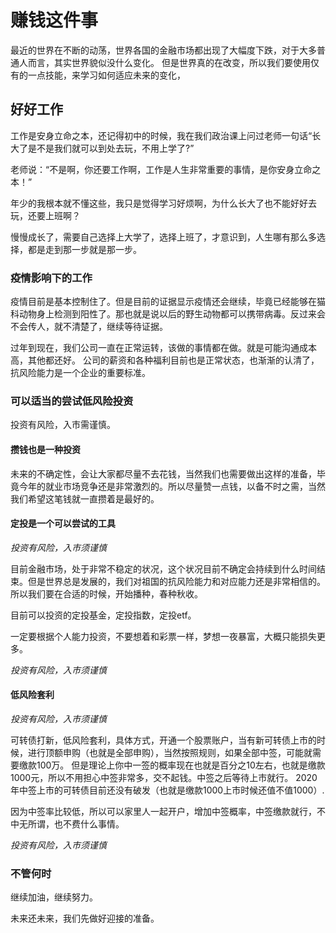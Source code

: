 # 赚钱这件事

最近的世界在不断的动荡，世界各国的金融市场都出现了大幅度下跌，对于大多普通人而言，其实世界貌似没什么变化。
但是世界真的在改变，所以我们要使用仅有的一点技能，来学习如何适应未来的变化，

## 好好工作

工作是安身立命之本，还记得初中的时候，我在我们政治课上问过老师一句话“长大了是不是我们就可以到处去玩，不用上学了?”

老师说：“不是啊，你还要工作啊，工作是人生非常重要的事情，是你安身立命之本！”

年少的我根本就不懂这些，我只是觉得学习好烦啊，为什么长大了也不能好好去玩，还要上班啊？

慢慢成长了，需要自己选择上大学了，选择上班了，才意识到，人生哪有那么多选择，都是走到那一步就是那一步。

### 疫情影响下的工作

疫情目前是基本控制住了。但是目前的证据显示疫情还会继续，毕竟已经能够在猫科动物身上检测到阳性了。那也就是说以后的野生动物都可以携带病毒。反过来会不会传人，就不清楚了，继续等待证据。

过年到现在，我们公司一直在正常运转，该做的事情都在做。就是可能沟通成本高，其他都还好。
公司的薪资和各种福利目前也是正常状态，也渐渐的认清了，抗风险能力是一个企业的重要标准。

### 可以适当的尝试低风险投资

投资有风险，入市需谨慎。

#### 攒钱也是一种投资

未来的不确定性，会让大家都尽量不去花钱，当然我们也需要做出这样的准备，毕竟今年的就业市场竞争还是非常激烈的。所以尽量赞一点钱，以备不时之需，当然我们希望这笔钱就一直攒着是最好的。


#### 定投是一个可以尝试的工具

*投资有风险，入市须谨慎*

目前金融市场，处于非常不稳定的状况，这个状况目前不确定会持续到什么时间结束。但是世界总是发展的，我们对祖国的抗风险能力和对应能力还是非常相信的。所以我们要在合适的时候，开始播种，春种秋收。

目前可以投资的定投基金，定投指数，定投etf。

一定要根据个人能力投资，不要想着和彩票一样，梦想一夜暴富，大概只能损失更多。

*投资有风险，入市须谨慎*

#### 低风险套利

*投资有风险，入市须谨慎*

可转债打新，低风险套利，具体方式，开通一个股票账户，当有新可转债上市的时候，进行顶额申购（也就是全部申购），当然按照规则，如果全部中签，可能就需要缴款100万。 但是理论上你中一签的概率现在也就是百分之10左右，也就是缴款1000元，所以不用担心中签非常多，交不起钱。中签之后等待上市就行。 2020年中签上市的可转债目前还没有破发（也就是缴款1000上市时候还值不值1000）.

因为中签率比较低，所以可以家里人一起开户，增加中签概率，中签缴款就行，不中无所谓，也不费什么事情。

*投资有风险，入市须谨慎*

### 不管何时

继续加油，继续努力。

未来还未来，我们先做好迎接的准备。